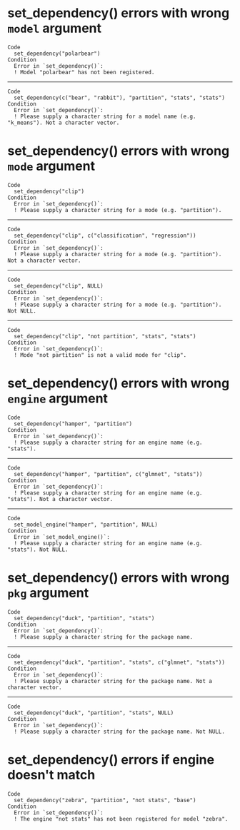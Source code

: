 # set_dependency() errors with wrong `model` argument

    Code
      set_dependency("polarbear")
    Condition
      Error in `set_dependency()`:
      ! Model "polarbear" has not been registered.

---

    Code
      set_dependency(c("bear", "rabbit"), "partition", "stats", "stats")
    Condition
      Error in `set_dependency()`:
      ! Please supply a character string for a model name (e.g. "k_means"). Not a character vector.

# set_dependency() errors with wrong `mode` argument

    Code
      set_dependency("clip")
    Condition
      Error in `set_dependency()`:
      ! Please supply a character string for a mode (e.g. "partition").

---

    Code
      set_dependency("clip", c("classification", "regression"))
    Condition
      Error in `set_dependency()`:
      ! Please supply a character string for a mode (e.g. "partition"). Not a character vector.

---

    Code
      set_dependency("clip", NULL)
    Condition
      Error in `set_dependency()`:
      ! Please supply a character string for a mode (e.g. "partition"). Not NULL.

---

    Code
      set_dependency("clip", "not partition", "stats", "stats")
    Condition
      Error in `set_dependency()`:
      ! Mode "not partition" is not a valid mode for "clip".

# set_dependency() errors with wrong `engine` argument

    Code
      set_dependency("hamper", "partition")
    Condition
      Error in `set_dependency()`:
      ! Please supply a character string for an engine name (e.g. "stats").

---

    Code
      set_dependency("hamper", "partition", c("glmnet", "stats"))
    Condition
      Error in `set_dependency()`:
      ! Please supply a character string for an engine name (e.g. "stats"). Not a character vector.

---

    Code
      set_model_engine("hamper", "partition", NULL)
    Condition
      Error in `set_model_engine()`:
      ! Please supply a character string for an engine name (e.g. "stats"). Not NULL.

# set_dependency() errors with wrong `pkg` argument

    Code
      set_dependency("duck", "partition", "stats")
    Condition
      Error in `set_dependency()`:
      ! Please supply a character string for the package name.

---

    Code
      set_dependency("duck", "partition", "stats", c("glmnet", "stats"))
    Condition
      Error in `set_dependency()`:
      ! Please supply a character string for the package name. Not a character vector.

---

    Code
      set_dependency("duck", "partition", "stats", NULL)
    Condition
      Error in `set_dependency()`:
      ! Please supply a character string for the package name. Not NULL.

# set_dependency() errors if engine doesn't match

    Code
      set_dependency("zebra", "partition", "not stats", "base")
    Condition
      Error in `set_dependency()`:
      ! The engine "not stats" has not been registered for model "zebra".


